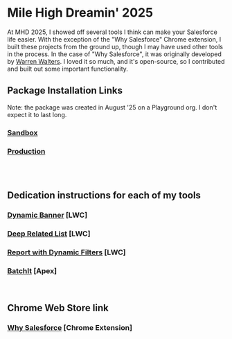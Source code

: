 # Mile High Dreamin' 2025
At MHD 2025, I showed off several tools I think can make your Salesforce life easier.
With the exception of the "Why Salesforce" Chrome extension, I built these projects from the ground up, though I may have used other tools in the process. In the case of "Why Salesforce", it was originally developed by [Warren Walters](https://github.com/walters954/why-salesforce). I loved it so much, and it's open-source, so I contributed and built out some important functionality.
<br>

## Package Installation Links
Note: the package was created in August '25 on a Playground org. I don't expect it to last long.
### [Sandbox](https://test.salesforce.com/packaging/installPackage.apexp?p0=04taj000000BbaX)

### [Production](https://login.salesforce.com/packaging/installPackage.apexp?p0=04taj000000BbaX)
<br><br>

## Dedication instructions for each of my tools
### [Dynamic Banner](/DynamicBannerREADME.md) [LWC]
### [Deep Related List](/DeepRelatedListREADME.md) [LWC]
### [Report with Dynamic Filters](/ReportWithDynamicFiltersREADME.md) [LWC]
### [BatchIt](/BatchItREADME.md) [Apex]
<br>

## Chrome Web Store link
### [Why Salesforce](https://chromewebstore.google.com/detail/why-salesforce/ghakkjfjpnhpggbkfkeplbefkipfoaod) [Chrome Extension]
